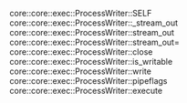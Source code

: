 core::core::exec::ProcessWriter::SELF
core::core::exec::ProcessWriter::_stream_out
core::core::exec::ProcessWriter::stream_out
core::core::exec::ProcessWriter::stream_out=
core::core::exec::ProcessWriter::close
core::core::exec::ProcessWriter::is_writable
core::core::exec::ProcessWriter::write
core::core::exec::ProcessWriter::pipeflags
core::core::exec::ProcessWriter::execute